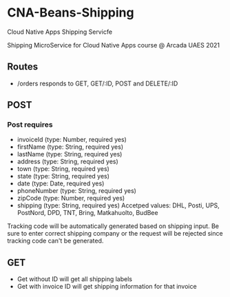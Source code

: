 # CNA-Beans-Shipping
Cloud Native Apps Shipping Servicfe


Shipping MicroService for Cloud Native Apps course @ Arcada UAES 2021

## Routes 

- /orders responds to GET, GET/:ID, POST and DELETE/:ID


## POST

### Post requires 
- invoiceId (type: Number, required yes)
- firstName (type: String, required yes)
- lastName (type: String, required yes)
- address (type: String, required yes)
- town (type: String, required yes)
- state (type: String, required yes)
- date (type: Date, required yes)
- phoneNumber (type: String, required yes)
- zipCode (type: Number, required yes)
- shipping (type: String, required yes) Accetped values: DHL, Posti, UPS, PostNord, DPD, TNT, Bring, Matkahuolto, BudBee


Tracking code will be automatically generated based on shipping input.
Be sure to enter correct shipping company or the request will be rejected since tracking code can't be generated. 

## GET

- Get without ID will get all shipping labels
- Get with invoice ID will get shipping information for that invoice
